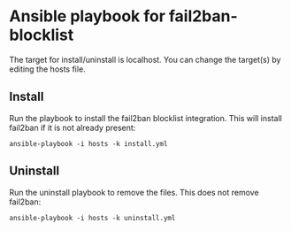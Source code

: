 # Ansible playbook for fail2ban-blocklist

The target for install/uninstall is localhost. You can change the target(s) by editing the hosts file.

## Install

Run the playbook to install the fail2ban blocklist integration. This will install fail2ban if it is not already present:

`ansible-playbook -i hosts -k install.yml`

## Uninstall

Run the uninstall playbook to remove the files. This does not remove fail2ban:

`ansible-playbook -i hosts -k uninstall.yml`